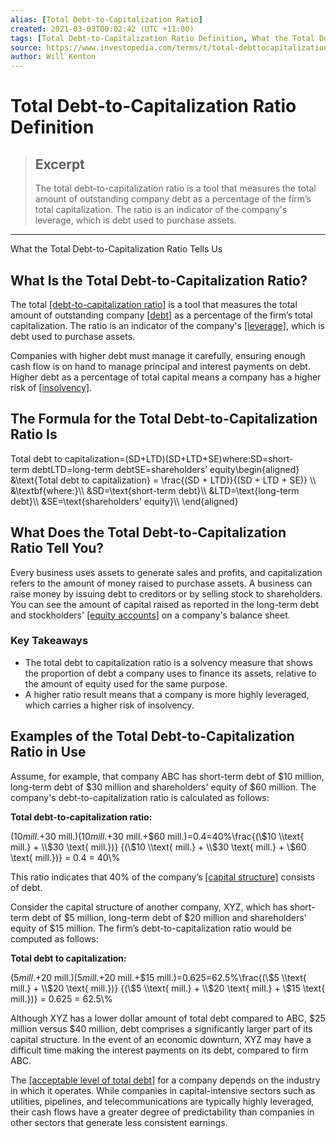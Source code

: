 ```yaml
---
alias: [Total Debt-to-Capitalization Ratio]
created: 2021-03-03T00:02:42 (UTC +11:00)
tags: [Total Debt-to-Capitalization Ratio Definition, What the Total Debt-to-Capitalization Ratio Tells Us]
source: https://www.investopedia.com/terms/t/total-debttocapitalization-ratio.asp
author: Will Kenton
---
```


# Total Debt-to-Capitalization Ratio Definition

> ## Excerpt
> The total debt-to-capitalization ratio is a tool that measures the total amount of outstanding company debt as a percentage of the firm’s total capitalization. The ratio is an indicator of the company's leverage, which is debt used to purchase assets.

---

What the Total Debt-to-Capitalization Ratio Tells Us
## What Is the Total Debt-to-Capitalization Ratio?

The total [[debt-to-capitalization ratio]](https://www.investopedia.com/terms/d/debt-to-capitalratio.asp) is a tool that measures the total amount of outstanding company [[debt]](https://www.investopedia.com/terms/d/debtratio.asp) as a percentage of the firm’s total capitalization. The ratio is an indicator of the company's [[leverage]](https://www.investopedia.com/terms/l/leverage.asp), which is debt used to purchase assets.

Companies with higher debt must manage it carefully, ensuring enough cash flow is on hand to manage principal and interest payments on debt. Higher debt as a percentage of total capital means a company has a higher risk of [[insolvency]](https://www.investopedia.com/terms/i/insolvency.asp).

## The Formula for the Total Debt-to-Capitalization Ratio Is

Total debt to capitalization\=(SD+LTD)(SD+LTD+SE)where:SD\=short-term debtLTD\=long-term debtSE\=shareholders’ equity\\begin{aligned} &\\text{Total debt to capitalization} = \\frac{(SD + LTD)}{(SD + LTD + SE)} \\\\ &\\textbf{where:}\\\\ &SD=\\text{short-term debt}\\\\ &LTD=\\text{long-term debt}\\\\ &SE=\\text{shareholders' equity}\\\\ \\end{aligned}

## What Does the Total Debt-to-Capitalization Ratio Tell You?

Every business uses assets to generate sales and profits, and capitalization refers to the amount of money raised to purchase assets. A business can raise money by issuing debt to creditors or by selling stock to shareholders. You can see the amount of capital raised as reported in the long-term debt and stockholders' [[equity accounts]](https://www.investopedia.com/terms/e/equityaccounting.asp) on a company's balance sheet.

### Key Takeaways

-   The total debt to capitalization ratio is a solvency measure that shows the proportion of debt a company uses to finance its assets, relative to the amount of equity used for the same purpose.
-   A higher ratio result means that a company is more highly leveraged, which carries a higher risk of insolvency.

## Examples of the Total Debt-to-Capitalization Ratio in Use

Assume, for example, that company ABC has short-term debt of $10 million, long-term debt of $30 million and shareholders' equity of $60 million. The company's debt-to-capitalization ratio is calculated as follows:

**Total debt-to-capitalization ratio:**

($10 mill.+$30 mill.)($10 mill.+$30 mill.+$60 mill.)\=0.4\=40%\\frac{(\\$10 \\text{ mill.} + \\$30 \\text{ mill.})} {(\\$10 \\text{ mill.} + \\$30 \\text{ mill.} + \\$60 \\text{ mill.})} = 0.4 = 40\\%

This ratio indicates that 40% of the company’s [[capital structure]](https://www.investopedia.com/terms/c/capitalstructure.asp) consists of debt.

Consider the capital structure of another company, XYZ, which has short-term debt of $5 million, long-term debt of $20 million and shareholders' equity of $15 million. The firm’s debt-to-capitalization ratio would be computed as follows:

**Total debt to capitalization:**

($5 mill.+$20 mill.)($5 mill.+$20 mill.+$15 mill.)\=0.625\=62.5%\\frac{(\\$5 \\text{ mill.} + \\$20 \\text{ mill.})} {(\\$5 \\text{ mill.} + \\$20 \\text{ mill.} + \\$15 \\text{ mill.})} = 0.625 = 62.5\\%

Although XYZ has a lower dollar amount of total debt compared to ABC, $25 million versus $40 million, debt comprises a significantly larger part of its capital structure. In the event of an economic downturn, XYZ may have a difficult time making the interest payments on its debt, compared to firm ABC.

The [[acceptable level of total debt]](https://www.investopedia.com/ask/answers/021215/what-good-debt-ratio-and-what-bad-debt-ratio.asp) for a company depends on the industry in which it operates. While companies in capital-intensive sectors such as utilities, pipelines, and telecommunications are typically highly leveraged, their cash flows have a greater degree of predictability than companies in other sectors that generate less consistent earnings.
